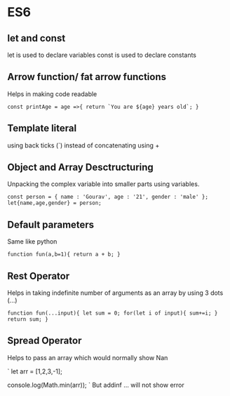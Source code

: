 # ES6

## let and const

let is used to declare variables
const is used to declare constants

## Arrow function/ fat arrow functions

Helps in making code readable

``
const printAge = age =>{
    return `You are ${age} years old`;
}
``
## Template literal

using back ticks (`) instead of concatenating using +

## Object and Array Desctructuring

Unpacking the complex variable into smaller parts using variables.

` const person = {
    name : 'Gourav',
    age : '21',
    gender : 'male'
};
let{name,age,gender} = person; `

## Default parameters

Same like python 

`
function fun(a,b=1){
    return a + b;
}
`

## Rest Operator
Helps in taking indefinite number of arguments as an array by using 3 dots (...)

`
function fun(...input){
    let sum = 0;
    for(let i of input){
        sum+=i;
    }
    return sum;
}
`
## Spread Operator
Helps to pass an array which would normally show Nan

`
let arr = [1,2,3,-1];
 
console.log(Math.min(arr));
`
But addinf ... will not show error
